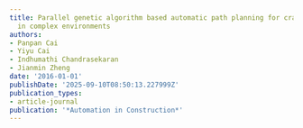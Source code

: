 ```yaml
---
title: Parallel genetic algorithm based automatic path planning for crane lifting
  in complex environments
authors:
- Panpan Cai
- Yiyu Cai
- Indhumathi Chandrasekaran
- Jianmin Zheng
date: '2016-01-01'
publishDate: '2025-09-10T08:50:13.227999Z'
publication_types:
- article-journal
publication: '*Automation in Construction*'
---
```

